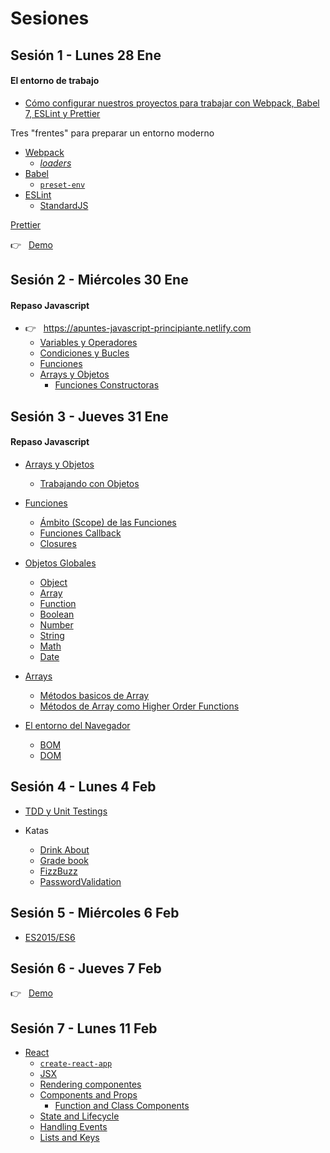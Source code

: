 # Sesiones

## Sesión 1 - Lunes 28 Ene

#### El entorno de trabajo

- [Cómo configurar nuestros proyectos para trabajar con Webpack, Babel 7, ESLint y Prettier](https://apuntesjs.es/posts/set-webpack-babel-eslint-prettier)

Tres "frentes" para preparar un entorno moderno
- [Webpack](https://webpack.js.org/)
  - [_loaders_](https://webpack.js.org/loaders/)
- [Babel](https://babeljs.io/)
  - [`preset-env`](https://babeljs.io/docs/en/babel-preset-env)
- [ESLint](https://eslint.org/)
  - [StandardJS](https://standardjs.com/)


[Prettier](https://prettier.io/)

👉  &nbsp; [Demo](https://github.com/trainings-juanmaguitar/training-leadtech-advanced-js/tree/master/staff/juanmaguitar/starter-project)


## Sesión 2 - Miércoles 30 Ene

#### Repaso Javascript

- 👉  &nbsp;  <https://apuntes-javascript-principiante.netlify.com>
  - [Variables y Operadores](https://apuntes-javascript-principiante.netlify.com/variables_operadores/)
  - [Condiciones y Bucles](https://apuntes-javascript-principiante.netlify.com/condiciones-bucles/)
  - [Funciones](https://apuntes-javascript-principiante.netlify.com/funciones/)
  - [Arrays y Objetos](https://apuntes-javascript-principiante.netlify.com/arrays-y-objetos/)
    - [Funciones Constructoras](https://apuntes-javascript-principiante.netlify.com/arrays-y-objetos/#funciones-constructoras)


## Sesión 3 - Jueves 31 Ene

#### Repaso Javascript

- [Arrays y Objetos](https://apuntes-javascript-principiante.netlify.com/arrays-y-objetos/)
  - [Trabajando con Objetos](https://apuntes-javascript-principiante.netlify.com/arrays-y-objetos/#trabajando-con-objetos)
- [Funciones](https://apuntes-javascript-intermedio.netlify.com/funciones/#%C3%A1mbito-scope-de-las-funciones)
  - [Ámbito (Scope) de las Funciones](https://apuntes-javascript-intermedio.netlify.com/funciones/#%C3%A1mbito-scope-de-las-funciones)
  - [Funciones Callback](https://apuntes-javascript-intermedio.netlify.com/funciones/#funciones-callback)
  - [Closures](https://apuntes-javascript-intermedio.netlify.com/funciones/#closures)
- [Objetos Globales](https://apuntes-javascript-principiante.netlify.com/objetos-globales/)
  - [Object](https://apuntes-javascript-intermedio.netlify.com/objetos_globales/#object)
  - [Array](https://apuntes-javascript-intermedio.netlify.com/objetos_globales/#array)
  - [Function](https://apuntes-javascript-intermedio.netlify.com/objetos_globales/#function)
  - [Boolean](https://apuntes-javascript-intermedio.netlify.com/objetos_globales/#boolean)
  - [Number](https://apuntes-javascript-intermedio.netlify.com/objetos_globales/#number)
  - [String](https://apuntes-javascript-intermedio.netlify.com/objetos_globales/#string)
  - [Math](https://apuntes-javascript-intermedio.netlify.com/objetos_globales/#math)
  - [Date](https://apuntes-javascript-intermedio.netlify.com/objetos_globales/#date)
- [Arrays](https://apuntes-javascript-intermedio.netlify.com/objetos_globales/arrays/)
  - [Métodos basicos de Array](https://apuntes-javascript-intermedio.netlify.com/objetos_globales/arrays/#m%C3%A9todos-basicos-de-array)
  - [Métodos de Array como Higher Order Functions](https://apuntes-javascript-intermedio.netlify.com/objetos_globales/arrays/#m%C3%A9todos-de-array-como-higher-order-functions)


- [El entorno del Navegador](https://apuntes-javascript-principiante.netlify.com/entorno_navegador/)
  - [BOM](https://apuntes-javascript-principiante.netlify.com/bom/)
  - [DOM](https://apuntes-javascript-principiante.netlify.com/dom/)

## Sesión 4 - Lunes 4 Feb

- [TDD y Unit Testings](https://apuntes-javascript-avanzado.netlify.com/unit_testings/)

- Katas
    - [Drink About](https://github.com/juanmaguitar/exercises-katas-js/tree/master/DrinkAbout)
    - [Grade book](https://github.com/juanmaguitar/exercises-katas-js/tree/master/GradeBook)
    - [FizzBuzz](https://github.com/juanmaguitar/exercises-katas-js/tree/master/FizzBuzz)
    - [PasswordValidation](https://github.com/juanmaguitar/exercises-katas-js/tree/master/PasswordValidation)

## Sesión 5 - Miércoles 6 Feb

- [ES2015/ES6](https://apuntes-javascript-avanzado.netlify.com/es6/)

## Sesión 6 - Jueves 7 Feb

👉  &nbsp; [Demo](https://github.com/trainings-juanmaguitar/training-leadtech-advanced-js/tree/master/staff/juanmaguitar/todos-project)

## Sesión 7 - Lunes 11 Feb

- [React](https://reactjs.org/) 
    - [`create-react-app`](https://github.com/facebook/create-react-app)
    - [JSX](https://reactjs.org/docs/introducing-jsx.html)
    - [Rendering componentes](https://reactjs.org/docs/rendering-elements.html)
    - [Components and Props](https://reactjs.org/docs/components-and-props.html)
        - [Function and Class Components](https://reactjs.org/docs/components-and-props.html#function-and-class-components)
    - [State and Lifecycle](https://reactjs.org/docs/state-and-lifecycle.html)
    - [Handling Events](https://reactjs.org/docs/handling-events.html)
    - [Lists and Keys](https://reactjs.org/docs/lists-and-keys.html)